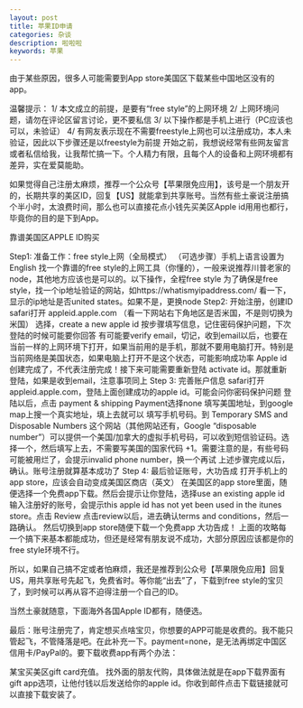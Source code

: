 ```yaml
---
layout: post
title: 苹果ID申请
categories: 杂谈
description: 啦啦啦
keywords: 苹果
---
```


由于某些原因，很多人可能需要到App store美国区下载某些中国地区没有的app。

温馨提示：
1/ 本文成立的前提，是要有“free style”的上网环境
2/ 上网环境问题，请勿在评论区留言讨论，更不要私信
3/ 以下操作都是手机上进行（PC应该也可以，未验证）
4/ 有网友表示现在不需要freestyle上网也可以注册成功，本人未验证，因此以下步骤还是以freestyle为前提
开始之前，我想说经常有些网友留言或者私信给我，让我帮忙搞一下。个人精力有限，且每个人的设备和上网环境都有差异，实在爱莫能助。

如果觉得自己注册太麻烦，推荐一个公众号【苹果限免应用】，该号是一个朋友开的，长期共享的美区ID，回复【US】就能拿到共享账号。当然有些土豪说注册搞个半小时，太浪费时间，那么也可以直接花点小钱先买美区Apple id用用也都行，毕竟你的目的是下到App。

靠谱美国区APPLE ID购买

Step1: 准备工作：free style上网（全局模式）
（可选步骤）手机上语言设置为English
找一个靠谱的free style的上网工具（你懂的），一般来说推荐川普老家的node，其他地方应该也是可以的。以下操作，全程free style
为了确保是free style，找一个ip地址验证的网站，如https://whatismyipaddress.com/ 看一下，显示的ip地址是否united states。如果不是，更换node
Step2: 开始注册，创建ID
safari打开 appleid.apple.com （看一下网站右下角地区是否米国，不是则切换为米国）
选择，create a new apple id
按步骤填写信息，记住密码保护问题，下次登陆的时候可能要你回答
有可能要verify email，切记，收到email以后，也要在当前一样的上网环境下打开，如果当前用的是手机，那就不要用电脑打开。特别是当前网络是美国状态，如果电脑上打开不是这个状态，可能影响成功率
Apple id创建完成了，不代表注册完成！接下来可能需要重新登陆 activate id。那就重新登陆，如果是收到email，注意事项同上
Step 3: 完善账户信息
safari打开 appleid.apple.com，登陆上面创建成功的apple id。可能会问你密码保护问题
登陆以后，点击 payment & shipping
Payment选择none
填写美国地址，到google map上搜一个真实地址，填上去就可以
填写手机号码。到 Temporary SMS and Disposable Numbers 这个网站（其他网站还有，Google “disposable number”）可以提供一个美国/加拿大的虚拟手机号码，可以收到短信验证码。选择一个，然后填写上去，不需要写美国的国家代码 +1。需要注意的是，有些号码可能被用烂了，会提示invalid phone number，换一个再试
上述步骤完成以后，确认。账号注册就算基本成功了
Step 4: 最后验证账号，大功告成
打开手机上的app store，应该会自动变成美国区商店（英文）
在美国区的app store里面，随便选择一个免费app下载。然后会提示让你登陆，选择use an existing apple id
输入注册好的账号，会提示this apple id has not yet been used in the itunes store。点击 Review
点击review以后，进去确认terms and conditions，然后一路确认。
然后切换到app store随便下载一个免费app
大功告成！
上面的攻略每一个搞下来基本都能成功，但还是经常有朋友说不成功，大部分原因应该都是你的free style环境不行。

所以，如果自己搞不定或者怕麻烦，我还是推荐到公众号【苹果限免应用】回复US，用共享账号先起飞，免费省时。等你能“出去”了，下载到free style的宝贝了，到时候可以再从容不迫得注册一个自己的ID。

当然土豪就随意，下面海外各国Apple ID都有，随便选。

最后：账号注册完了，肯定想买点啥宝贝，你想要的APP可能是收费的。我不能只管起飞，不管降落是吧。在此补充一下。payment=none，是无法再绑定中国区信用卡/PayPal的。要下载收费app有两个办法：

某宝买美区gift card充值。
找外面的朋友代购，具体做法就是在app下载界面有gift app选项，让他付钱以后发送给你的apple id。你收到邮件点击下载链接就可以直接下载安装了。
